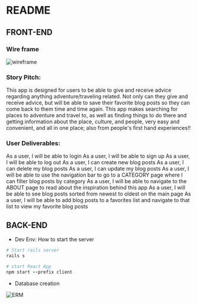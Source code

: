 # README

## FRONT-END
<h3>Wire frame</h3>
<img
    src="https://user-images.githubusercontent.com/8335102/150434284-4cd5f06e-cd20-49de-846a-d860a6762f58.PNG"
    alt="wireframe"
    title="wireframe"
    style="display: block; max-width: 700px">

### Story Pitch:
This app is designed for users to be able to give and receive advice regarding anything adventure/traveling related. Not only can they give and receive advice, but will be able to save their favorite blog posts so they can come back to them time and time again. This app makes searching for places to adventure and travel to, as well as finding things to do there and getting information about the place, culture, and people, very easy and convenient, and all in one place; also from people's first hand experiences!!
### User Deliverables:
As a user, I will be able to login
As a user, I will be able to sign up
As a user, I will be able to log out
As a user, I can create new blog posts
As a user, I can delete my blog posts
As a user, I can update my blog posts
As a user, I will be able to use the navigation bar to go to a CATEGORY page where I can filter blog posts by category
As a user, I will be able to navigate to the ABOUT page to read about the inspiration behind this app
As a user, I will be able to see blog posts sorted from newest to oldest on the main page
As a user, I will be able to add blog posts to a favorites list and navigate to that list to view my favorite blog posts

## BACK-END
* Dev Env: How to start the server
```ruby
# Start rails server
rails s

# start React App
npm start --prefix client
```
<!-- * Ruby version

* System dependencies

* Configuration -->

* Database creation

<img
    src="https://user-images.githubusercontent.com/8335102/150438024-8ef81bab-7be3-4fbc-93df-dc6b115c7114.PNG"
    alt="ERM"
    title="ERM"
    style="display: block; max-width: 700px">


<!-- * Database initialization

* How to run the test suite

* Services (job queues, cache servers, search engines, etc.)

* Deployment instructions

* ... -->
